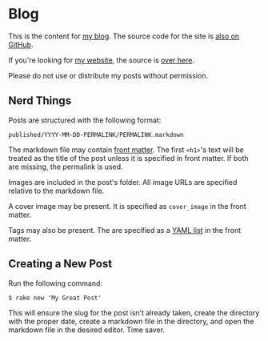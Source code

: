 # Blog

This is the content for [my blog](https://blog.soff.es/). The source code for the site is [also on GitHub](https://github.com/soffes/blog.soff.es).

If you're looking for [my website](https://soff.es), the source is [over here](https://github.com/soffes/soff.es).

Please do not use or distribute my posts without permission.


## Nerd Things

Posts are structured with the following format:

    published/YYYY-MM-DD-PERMALINK/PERMALINK.markdown

The markdown file may contain [front matter](https://jekyllrb.com/docs/frontmatter/). The first `<h1>`'s text will be treated as the title of the post unless it is specified in front matter. If both are missing, the permalink is used.

Images are included in the post's folder. All image URLs are specified relative to the markdown file.

A cover image may be present. It is specified as `cover_image` in the front matter.

Tags may also be present. The are specified as a [YAML list](https://en.wikipedia.org/wiki/YAML#Lists) in the front matter.


## Creating a New Post

Run the following command:

    $ rake new 'My Great Post'

This will ensure the slug for the post isn’t already taken, create the directory with the proper date, create a markdown file in the directory, and open the markdown file in the desired editor. Time saver.
